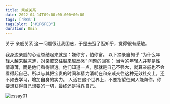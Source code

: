 ```yaml
---
title: 亲戚关系
date: 2022-04-14T09:00:00.000+00:00
tags: ['随笔']
tagsColor: ["#1F6FEB"]
duration: 8min
---
```


<span class="inline-block indent-2em">
关于 亲戚关系 这一问题很让我困惑，于是去逛了逛知乎，觉得很有感触。

我身边亲戚的心理总结起来就是：嫌你穷，怕你富。
以下摘录自知乎 ”为什么年轻人越来越凉薄，对亲戚交往越来越反感“ 问题的回答：
当今的年轻人并非是性情凉薄，而是他们看得很透。他们知道一点，那就是自己不强大，就算亲戚也不会看得起自己。所以与其把宝贵的时间和精力消耗在和亲戚交往这种无效社交上，还不如去学习，增加自身的实力。
人活在这个世界上，不要指望任何人能帮你，你要想获得自己想要的一切，最终还是得靠自己。
</span>

![essay01](https://jsd.cdn.zzko.cn/gh/dyxxixi/my-images@main/my-site/essay01.webp)

